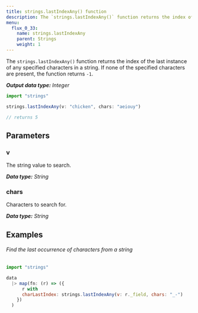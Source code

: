 ```yaml
---
title: strings.lastIndexAny() function
description: The `strings.lastIndexAny()` function returns the index of the last instance of any specified characters in a string.
menu:
  flux_0_33:
    name: strings.lastIndexAny
    parent: Strings
    weight: 1
---
```


The `strings.lastIndexAny()` function returns the index of the last instance of any specified characters in a string.
If none of the specified characters are present, the function returns `-1`.

_**Output data type:** Integer_

```js
import "strings"

strings.lastIndexAny(v: "chicken", chars: "aeiouy")

// returns 5
```

## Parameters

### v
The string value to search.

_**Data type:** String_

### chars
Characters to search for.

_**Data type:** String_

## Examples

###### Find the last occurrence of characters from a string
```js
import "strings"

data
  |> map(fn: (r) => ({
      r with
      charLastIndex: strings.lastIndexAny(v: r._field, chars: "_-")
    })
  )
```
